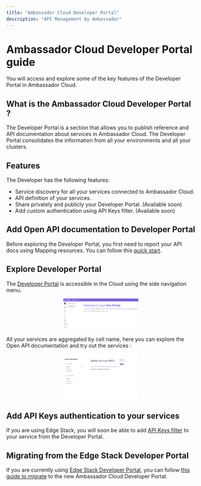 ```yaml
---
title: "Ambassador Cloud Developer Portal"
description: "API Management by Ambassador"
---
```


# Ambassador Cloud Developer Portal guide

You will access and explore some of the key features of the Developer Portal in Ambassador Cloud.

<!-- <div class="docs-article-toc">
<h3>Contents</h3>

* [Prerequisites](#what-is-the-developer-Portal?)
* [1. Connect your cluster to Ambassador Cloud](#features)

</div> -->

## What is the Ambassador Cloud Developer Portal ?

The Developer Portal is a section that allows you to publish reference and API documentation about services in Ambassador Cloud. The Developer Portal consolidates the information from all your environments and all your clusters.

## Features

The Developer has the following features:

- Service discovery for all your services connected to Ambassador Cloud.
- API definition of your services.
- Share privately and publicly your Developer Portal. (Available soon)
- Add custom authentication using API Keys filter. (Available soon)

## Add Open API documentation to Developer Portal

Before exploring the Developer Portal, you first need to report your API docs using Mapping resources. You can follow this [quick start](../visualize-api/quick-start).

## Explore Developer Portal

The [Developer Portal](https://app.getambassador.io/cloud/dev-portal) is accessible in the Cloud using the side navigation menu.

  <p align="center">
    <img src="../images/dev-portal-cloud.png" width="200"/>
  </p>

All your services are aggregated by cell name, here you can explore the Open API documentation and try out the services :

  <p align="center">
    <img src="../images/dev-portal-cloud-service.png" width="200"/>
  </p>

## Add API Keys authentication to your services

If you are using Edge Stack, you will soon be able to add [API Keys filter](../../../edge-stack/latest/topics/using/filters/apikeys) to your service from the Developer Portal.

## Migrating from the Edge Stack Developer Portal

If you are currently using [Edge Stack Developer Portal](../../../edge-stack/latest/topics/using/dev-portal), you can follow [this guide to migrate](../../../edge-stack/latest/topics/using/dev-portal#migrate-your-old-dev-portal-to-the-cloud) to the new Ambassador Cloud Developer Portal.
